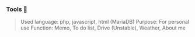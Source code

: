 ### Tools 🧰

> Used language: php, javascript, html (MariaDB)
> Purpose: For personal use
> Function: Memo, To do list, Drive (Unstable), Weather, About me